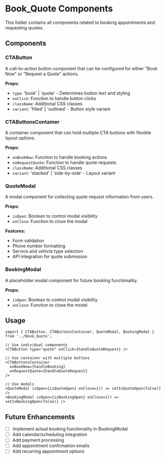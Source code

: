 # Book_Quote Components

This folder contains all components related to booking appointments and requesting quotes.

## Components

### CTAButton
A call-to-action button component that can be configured for either "Book Now" or "Request a Quote" actions.

**Props:**
- `type`: 'book' | 'quote' - Determines button text and styling
- `onClick`: Function to handle button clicks
- `className`: Additional CSS classes
- `variant`: 'filled' | 'outlined' - Button style variant

### CTAButtonsContainer
A container component that can hold multiple CTA buttons with flexible layout options.

**Props:**
- `onBookNow`: Function to handle booking actions
- `onRequestQuote`: Function to handle quote requests
- `className`: Additional CSS classes
- `variant`: 'stacked' | 'side-by-side' - Layout variant

### QuoteModal
A modal component for collecting quote request information from users.

**Props:**
- `isOpen`: Boolean to control modal visibility
- `onClose`: Function to close the modal

**Features:**
- Form validation
- Phone number formatting
- Service and vehicle type selection
- API integration for quote submission

### BookingModal
A placeholder modal component for future booking functionality.

**Props:**
- `isOpen`: Boolean to control modal visibility
- `onClose`: Function to close the modal

## Usage

```tsx
import { CTAButton, CTAButtonsContainer, QuoteModal, BookingModal } from '../Book_Quote';

// Use individual components
<CTAButton type="quote" onClick={handleQuoteRequest} />

// Use container with multiple buttons
<CTAButtonsContainer 
  onBookNow={handleBooking}
  onRequestQuote={handleQuoteRequest}
/>

// Use modals
<QuoteModal isOpen={isQuoteOpen} onClose={() => setIsQuoteOpen(false)} />
<BookingModal isOpen={isBookingOpen} onClose={() => setIsBookingOpen(false)} />
```

## Future Enhancements

- [ ] Implement actual booking functionality in BookingModal
- [ ] Add calendar/scheduling integration
- [ ] Add payment processing
- [ ] Add appointment confirmation emails
- [ ] Add recurring appointment options
